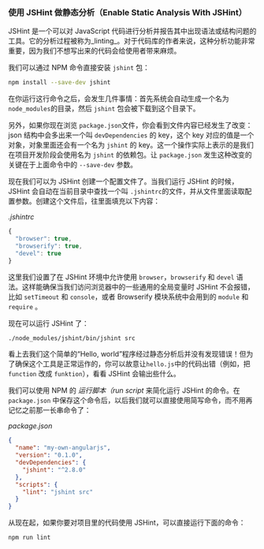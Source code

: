 ### 使用 JSHint 做静态分析（Enable Static Analysis With JSHint）

JSHint 是一个可以对 JavaScript 代码进行分析并报告其中出现语法或结构问题的工具。它的分析过程被称为_linting_。对于代码库的作者来说，这种分析功能非常重要，因为我们不想写出来的代码会给使用者带来麻烦。

我们可以通过 NPM 命令直接安装 `jshint` 包：

```bash
npm install --save-dev jshint
```

在你运行这行命令之后，会发生几件事情：首先系统会自动生成一个名为`node_modules`的目录，然后 `jshint` 包会被下载到这个目录下。

另外，如果你现在浏览 `package.json`文件，你会看到文件内容已经发生了改变：json 结构中会多出来一个叫 `devDependencies` 的 key，这个 key 对应的值是一个对象，对象里面还会有一个名为 `jshint` 的 key。这一个操作实际上表示的是我们在项目开发阶段会使用名为 `jshint` 的依赖包。让 `package.json` 发生这种改变的关键在于上面命令中的 `--save-dev` 参数。

现在我们可以为 JSHint 创建一个配置文件了。当我们运行 JSHint 的时候，JSHint 会自动在当前目录中查找一个叫 `.jshintrc`的文件，并从文件里面读取配置参数。创建这个文件后，往里面填充以下内容：

_.jshintrc_

```js
{
  "browser": true,
  "browserify": true,
  "devel": true
}
```

这里我们设置了在 JSHint 环境中允许使用 `browser`，`browserify` 和 `devel` 语法。这样能确保当我们访问浏览器中的一些通用的全局变量时 JSHint 不会报错，比如 `setTimeout` 和 `console`，或者 Browserify 模块系统中会用到的 `module` 和 `require` 。

现在可以运行 JSHint 了：

```bash
./node_modules/jshint/bin/jshint src
```

看上去我们这个简单的“Hello, world”程序经过静态分析后并没有发现错误！但为了确保这个工具是正常运作的，你可以故意让`hello.js`中的代码出错（例如，把 `function` 改成 `funktion`），看看 JSHint 会输出些什么。

我们可以使用 NPM 的 _运行脚本（run script_ 来简化运行 JSHint 的命令。在 `package.json` 中保存这个命令后，以后我们就可以直接使用简写命令，而不用再记忆之前那一长串命令了：

_package.json_

```json
{
  "name": "my-own-angularjs",
  "version": "0.1.0",
  "devDependencies": {
    "jshint": "^2.8.0"
  },
  "scripts": {
    "lint": "jshint src"
  }
}
```

从现在起，如果你要对项目里的代码使用 JSHint，可以直接运行下面的命令：

```bash
npm run lint
```



